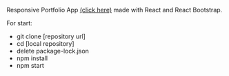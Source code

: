 Responsive Portfolio App [(click here)](https://evg13ny.github.io/react-portfolio-app/) made with React and React Bootstrap.

For start:

* git clone [repository url]
* cd [local repository]
* delete package-lock.json
* npm install
* npm start